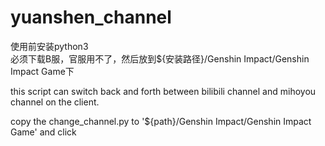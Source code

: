 # yuanshen_channel

使用前安装python3  
必须下载B服，官服用不了，然后放到${安装路径}/Genshin Impact/Genshin Impact Game下


this script can switch back and forth between bilibili channel and mihoyou channel on the client.

copy the change_channel.py to '${path}/Genshin Impact/Genshin Impact Game' and click


